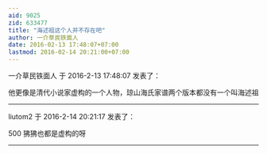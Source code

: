 ```yaml
---
aid: 9025
zid: 633477
title: "海述祖这个人并不存在吧"
author: 一介草民铁面人
date: 2016-02-13 17:48:07+07:00
lastmod: 2016-02-14 20:21:00+07:00
---
```


一介草民铁面人 于 2016-2-13 17:48:07 发表了：

他更像是清代小说家虚构的一个人物，琼山海氏家谱两个版本都没有一个叫海述祖

---

liutom2 于 2016-2-14 20:21:17 发表了：

500 狒狒也都是虚构的呀

---
